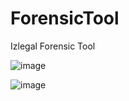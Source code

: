 # ForensicTool
Izlegal Forensic Tool 

![image](https://user-images.githubusercontent.com/77683874/171061772-6a7f03c9-d4ac-4a33-92a7-fcb319de7436.png)


![image](https://user-images.githubusercontent.com/77683874/170058218-b2fa6fd5-eb88-4114-89c4-8f8b672133ab.png)
